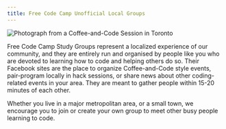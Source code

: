 ```yaml
---
title: Free Code Camp Unofficial Local Groups
---
```



![Photograph from a Coffee-and-Code Session in Toronto](FCCFiles/FCCMetupPic.jpg)

Free Code Camp Study Groups represent a localized experience of our community, and they are entirely run and organised by people like you who are devoted to learning how to code and helping others do so. Their Facebook sites are the place to organize Coffee-and-Code style events, pair-program locally in hack sessions, or share news about other coding-related events in your area. They are meant to gather people within 15-20 minutes of each other.

Whether you live in a major metropolitan area, or a small town, we encourage you to join or create your own group to meet other busy people learning to code.
